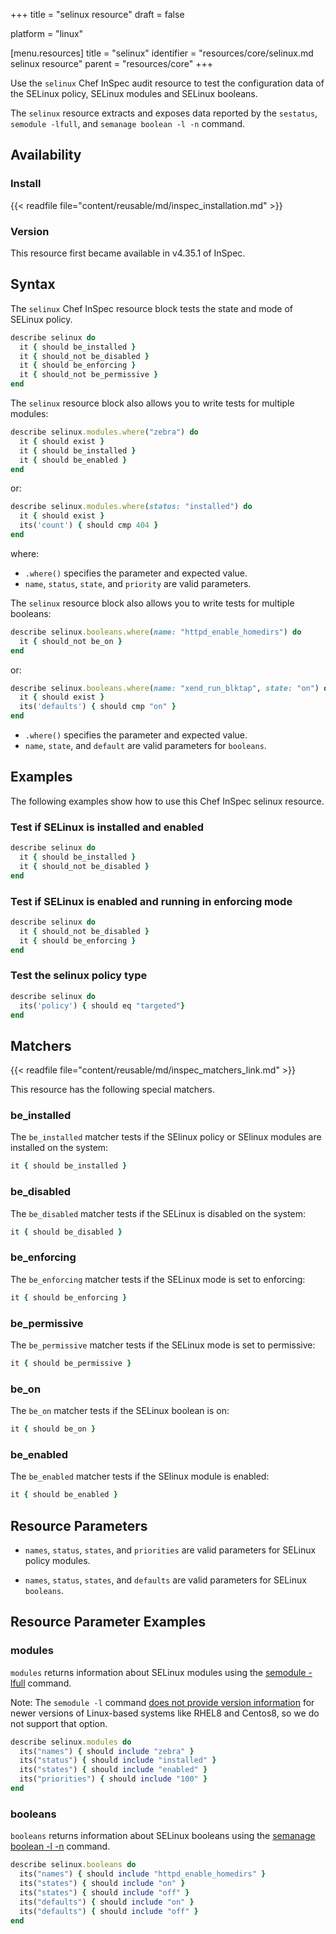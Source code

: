 +++
title = "selinux resource"
draft = false

platform = "linux"

[menu.resources]
    title = "selinux"
    identifier = "resources/core/selinux.md selinux resource"
    parent = "resources/core"
+++

Use the `selinux` Chef InSpec audit resource to test the configuration data of the SELinux policy, SELinux modules and SELinux booleans.

The `selinux` resource extracts and exposes data reported by the `sestatus`, `semodule -lfull`, and `semanage boolean -l -n` command.

## Availability

### Install

{{< readfile file="content/reusable/md/inspec_installation.md" >}}

### Version

This resource first became available in v4.35.1 of InSpec.

## Syntax

The `selinux` Chef InSpec resource block tests the state and mode of SELinux policy.

```ruby
describe selinux do
  it { should be_installed }
  it { should_not be_disabled }
  it { should be_enforcing }
  it { should_not be_permissive }
end
```

The `selinux` resource block also allows you to write tests for multiple modules:

```ruby
describe selinux.modules.where("zebra") do
  it { should exist }
  it { should be_installed }
  it { should be_enabled }
end
```

or:

```ruby
describe selinux.modules.where(status: "installed") do
  it { should exist }
  its('count') { should cmp 404 }
end
```

where:

- `.where()` specifies the parameter and expected value.
- `name`, `status`, `state`, and `priority` are valid parameters.

The `selinux` resource block also allows you to write tests for multiple booleans:

```ruby
describe selinux.booleans.where(name: "httpd_enable_homedirs") do
  it { should_not be_on }
end
```

or:

```ruby
describe selinux.booleans.where(name: "xend_run_blktap", state: "on") do
  it { should exist }
  its('defaults') { should cmp "on" }
end
```

- `.where()` specifies the parameter and expected value.
- `name`, `state`, and `default` are valid parameters for `booleans`.

## Examples

The following examples show how to use this Chef InSpec selinux resource.

### Test if SELinux is installed and enabled

```ruby
describe selinux do
  it { should be_installed }
  it { should_not be_disabled }
end
```

### Test if SELinux is enabled and running in enforcing mode

```ruby
describe selinux do
  it { should_not be_disabled }
  it { should be_enforcing }
end
```

### Test the selinux policy type

```ruby
describe selinux do
  its('policy') { should eq "targeted"}
end
```

## Matchers

{{< readfile file="content/reusable/md/inspec_matchers_link.md" >}}

This resource has the following special matchers.

### be_installed

The `be_installed` matcher tests if the SElinux policy or SElinux modules are installed on the system:

```ruby
it { should be_installed }
```

### be_disabled

The `be_disabled` matcher tests if the SELinux is disabled on the system:

```ruby
it { should be_disabled }
```

### be_enforcing

The `be_enforcing` matcher tests if the SELinux mode is set to enforcing:

```ruby
it { should be_enforcing }
```

### be_permissive

The `be_permissive` matcher tests if the SELinux mode is set to permissive:

```ruby
it { should be_permissive }
```

### be_on

The `be_on` matcher tests if the SELinux boolean is on:

```ruby
it { should be_on }
```

### be_enabled

The `be_enabled` matcher tests if the SElinux module is enabled:

```ruby
it { should be_enabled }
```

## Resource Parameters

- `names`, `status`, `states`, and `priorities` are valid parameters for SELinux policy modules.

- `names`, `status`, `states`, and `defaults` are valid parameters for SELinux `booleans`.

## Resource Parameter Examples

### modules

`modules` returns information about SELinux modules using the [semodule -lfull](https://man7.org/linux/man-pages/man8/semodule.8.html) command.

Note: The `semodule -l` command [does not provide version information](https://access.redhat.com/solutions/2760071) for newer versions of Linux-based systems like RHEL8 and Centos8, so we do not support that option.

```ruby
describe selinux.modules do
  its("names") { should include "zebra" }
  its("status") { should include "installed" }
  its("states") { should include "enabled" }
  its("priorities") { should include "100" }
end
```
### booleans

`booleans` returns information about SELinux booleans using the [semanage boolean -l -n](https://man7.org/linux/man-pages/man8/semanage-boolean.8.html) command.

```ruby
describe selinux.booleans do
  its("names") { should include "httpd_enable_homedirs" }
  its("states") { should include "on" }
  its("states") { should include "off" }
  its("defaults") { should include "on" }
  its("defaults") { should include "off" }
end
```